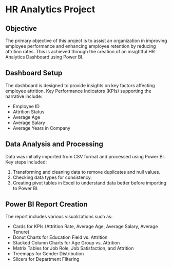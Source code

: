 <title>HR Analytics Project Overview</title>
</head>
<body>
    <h1>HR Analytics Project</h1>
    <h2>Objective</h2>
    <p>
        The primary objective of this project is to assist an organization in improving employee performance and enhancing employee retention by reducing attrition rates. This is achieved through the creation of an insightful HR Analytics Dashboard using Power BI.
    </p>
<h2>Dashboard Setup</h2>
    <p>
        The dashboard is designed to provide insights on key factors affecting employee attrition. Key Performance Indicators (KPIs) supporting the narrative include:
    </p>
    <ul>
        <li>Employee ID</li>
        <li>Attrition Status</li>
        <li>Average Age</li>
        <li>Average Salary</li>
        <li>Average Years in Company</li>
    </ul>
    <h2>Data Analysis and Processing</h2>
    <p>
        Data was initially imported from CSV format and processed using Power BI. Key steps included:
    </p>
    <ol>
        <li>Transforming and cleaning data to remove duplicates and null values.</li>
        <li>Checking data types for consistency.</li>
        <li>Creating pivot tables in Excel to understand data better before importing to Power BI.</li>
    </ol>

 <h2>Power BI Report Creation</h2>
    <p>
        The report includes various visualizations such as:
    </p>
    <ul>
        <li>Cards for KPIs (Attrition Rate, Average Age, Average Salary, Average Tenure)</li>
        <li>Donut Charts for Education Field vs. Attrition</li>
        <li>Stacked Column Charts for Age Group vs. Attrition</li>
        <li>Matrix Tables for Job Role, Job Satisfaction, and Attrition</li>
        <li>Treemaps for Gender Distribution</li>
        <li>Slicers for Department Filtering</li>
    </ul>
